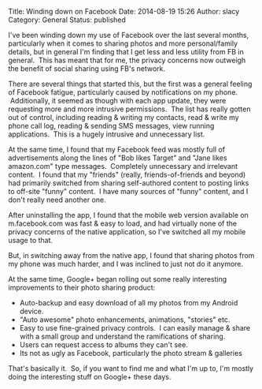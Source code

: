 Title: Winding down on Facebook
Date: 2014-08-19 15:26
Author: slacy
Category: General
Status: published

I've been winding down my use of Facebook over the last several months,
particularly when it comes to sharing photos and more personal/family
details, but in general I'm finding that I get less and less utility
from FB in general.  This has meant that for me, the privacy concerns
now outweigh the benefit of social sharing using FB's network.

There are several things that started this, but the first was a general
feeling of Facebook fatigue, particularly caused by notifications on my
phone.  Additionally, it seemed as though with each app update, they
were requesting more and more intrusive permissions.  The list has
really gotten out of control, including reading & writing my contacts,
read & write my phone call log, reading & sending SMS messages, view
running applications.  This is a hugely intrusive and unnecessary list.

At the same time, I found that my Facebook feed was mostly full of
advertisements along the lines of "Bob likes Target" and "Jane likes
amazon.com" type messages.  Completely unnecessary and irrelevant
content.  I found that my "friends" (really, friends-of-friends and
beyond) had primarily switched from sharing self-authored content to
posting links to off-site "funny" content.  I have many sources of
"funny" content, and I don't really need another one.

After uninstalling the app, I found that the mobile web version
available on m.facebook.com was fast & easy to load, and had virtually
none of the privacy concerns of the native application, so I've switched
all my mobile usage to that.

But, in switching away from the native app, I found that sharing photos
from my phone was much harder, and I was inclined to just not do it
anymore.

At the same time, Google+ began rolling out some really interesting
improvements to their photo sharing product:

-   Auto-backup and easy download of all my photos from my
    Android device.
-   "Auto awesome" photo enhancements, animations, "stories" etc.
-   Easy to use fine-grained privacy controls.  I can easily manage &
    share with a small group and understand the ramifications
    of sharing.
-   Users can request access to albums they can't see.
-   Its not as ugly as Facebook, particularly the photo stream &
    galleries

That's basically it.  So, if you want to find me and what I'm up to, I'm
mostly doing the interesting stuff on Google+ these days.
